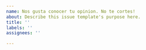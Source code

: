 ```yaml
---
name: Nos gusta conocer tu opinion. No te cortes!
about: Describe this issue template's purpose here.
title: ''
labels: ''
assignees: ''

---
```



